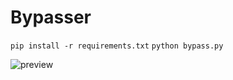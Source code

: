 # Bypasser
```pip install -r requirements.txt```
```python bypass.py```

![preview](https://i.imgur.com/YWpIwBJ.png)
